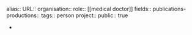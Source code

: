 alias::
URL::
organisation::
role:: [[medical doctor]] 
fields::
publications-productions:: 
tags:: person
project::
public:: true

-